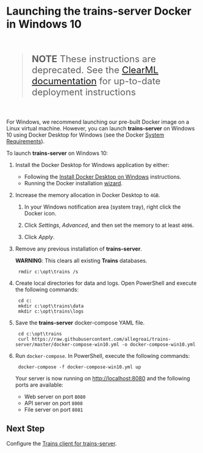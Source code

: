 # Launching the **trains-server** Docker in Windows 10

<br/>

<div style="font-size: x-large; color: red">

> **NOTE** These instructions are deprecated. See the [ClearML documentation](https://clear.ml/docs/latest/docs/deploying_clearml/clearml_server) 
> for up-to-date deployment instructions 

</div>

<br/>

For Windows, we recommend launching our pre-built Docker image on a Linux virtual machine. 
However, you can launch **trains-server** on Windows 10 using Docker Desktop for Windows (see the Docker [System Requirements](https://docs.docker.com/docker-for-windows/install/#system-requirements)).

To launch **trains-server** on Windows 10:

1. Install the Docker Desktop for Windows application by either:

    * Following the [Install Docker Desktop on Windows](https://docs.docker.com/docker-for-windows/install/) instructions.
    * Running the Docker installation [wizard](https://hub.docker.com/?overlay=onboarding).

1. Increase the memory allocation in Docker Desktop to `4GB`.

    1. In your Windows notification area (system tray), right click the Docker icon.
    
    1. Click *Settings*, *Advanced*, and then set the memory to at least `4096`. 
    
    1. Click *Apply*.
    
1. Remove any previous installation of **trains-server**.

    **WARNING**: This clears all existing **Trains** databases.

        rmdir c:\opt\trains /s

1. Create local directories for data and logs. Open PowerShell and execute the following commands:

        cd c:
        mkdir c:\opt\trains\data
        mkdir c:\opt\trains\logs

1. Save the **trains-server** docker-compose YAML file.
 
        cd c:\opt\trains
        curl https://raw.githubusercontent.com/allegroai/trains-server/master/docker-compose-win10.yml -o docker-compose-win10.yml 
 
1. Run `docker-compose`. In PowerShell, execute the following commands:

        docker-compose -f docker-compose-win10.yml up
   
    Your server is now running on [http://localhost:8080](http://localhost:8080) and the following ports are available:

    * Web server on port `8080`
    * API server on port `8008`
    * File server on port `8081`

## Next Step

Configure the [Trains client for trains-server](https://github.com/allegroai/trains/blob/master/README.md#configuration).